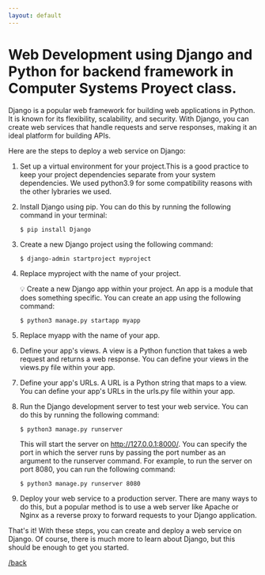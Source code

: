 ```yaml
---
layout: default
---
```


# Web Development using Django and Python for backend framework in Computer Systems Proyect class.

Django is a popular web framework for building web applications in Python. It is known for its flexibility, scalability, and security. With Django, you can create web services that handle requests and serve responses, making it an ideal platform for building APIs.

Here are the steps to deploy a web service on Django:

1. Set up a virtual environment for your project.This is a good practice to keep your project dependencies separate from your system dependencies. We used python3.9 for some compatibility reasons with the other lybraries we used.

2. Install Django using pip. You can do this by running the following command in your terminal:

    ```console
    $ pip install Django
    ```

3. Create a new Django project using the following command:

    ```console
    $ django-admin startproject myproject
    ```

3. Replace myproject with the name of your project.

    💡 Create a new Django app within your project. An app is a module that does something specific. You can create an app using the following command:

    ```console 
    $ python3 manage.py startapp myapp
    ```

4. Replace myapp with the name of your app.

5. Define your app's views. A view is a Python function that takes a web request and returns a web response. You can define your views in the views.py file within your app.

6. Define your app's URLs. A URL is a Python string that maps to a view. You can define your app's URLs in the urls.py file within your app.

7.  Run the Django development server to test your web service. You can do this by running the following command:

    ```console
    $ python3 manage.py runserver
    ```

    This will start the server on http://127.0.0.1:8000/.
    You can specify the port in which the server runs by passing the port number as an argument to the runserver command. For example, to run the server on port 8080, you can run the following command:

     ```console
     $ python3 manage.py runserver 8080
      ```


8. Deploy your web service to a production server. There are many ways to do this, but a popular method is to use a web server like Apache or Nginx as a reverse proxy to forward requests to your Django application.

That's it! With these steps, you can create and deploy a web service on Django. Of course, there is much more to learn about Django, but this should be enough to get you started.

[/back](./)
